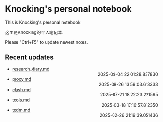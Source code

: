 
# Knocking's personal notebook

This is Knocking's personal notebook.

这里是Knocking的个人笔记本.

Please "Ctrl+F5" to update newest notes.

## Recent updates
- [research_diary.md](papers/research_diary/) <div style="text-align: right">2025-09-04 22:01:28.837830</div>
- [proxy.md](docker/proxy/) <div style="text-align: right">2025-08-26 13:59:03.613333</div>
- [clash.md](Web/clash/) <div style="text-align: right">2025-07-21 18:22:23.221595</div>
- [tools.md](papers/tools/) <div style="text-align: right">2025-03-18 17:16:57.812350</div>
- [tqdm.md](python/tqdm/) <div style="text-align: right">2025-02-26 21:19:39.051436</div>
